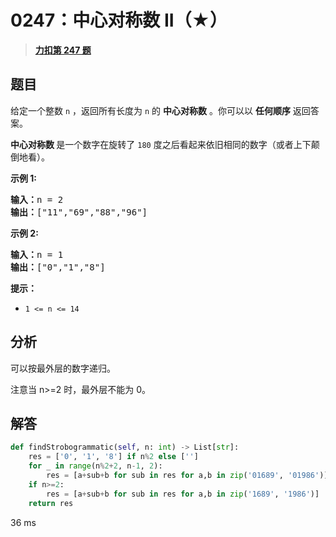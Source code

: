 # 0247：中心对称数 II（★）


> <u>**[力扣第 247 题](https://leetcode.cn/problems/strobogrammatic-number-ii/)**</u>

## 题目

<p>给定一个整数 <code>n</code> ，返回所有长度为 <code>n</code> 的 <strong>中心对称数</strong> 。你可以以 <strong>任何顺序</strong> 返回答案。</p>

<p><strong>中心对称数 </strong>是一个数字在旋转了 <code>180</code> 度之后看起来依旧相同的数字（或者上下颠倒地看）。</p>



<p><strong>示例 1:</strong></p>

<pre>
<b>输入：</b>n = 2
<b>输出：</b>["11","69","88","96"]
</pre>

<p><strong>示例 2:</strong></p>

<pre>
<b>输入：</b>n = 1
<b>输出：</b>["0","1","8"]</pre>



<p><strong>提示：</strong></p>

<ul>
<li><code>1 &lt;= n &lt;= 14</code></li>
</ul>


## 分析

可以按最外层的数字递归。

注意当 n>=2 时，最外层不能为 0。

## 解答

```python
def findStrobogrammatic(self, n: int) -> List[str]:
    res = ['0', '1', '8'] if n%2 else ['']
    for _ in range(n%2+2, n-1, 2):
        res = [a+sub+b for sub in res for a,b in zip('01689', '01986')]
    if n>=2:
        res = [a+sub+b for sub in res for a,b in zip('1689', '1986')]
    return res
```
36 ms
